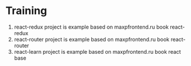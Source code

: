 # Training

1. react-redux project is example based on maxpfrontend.ru book react-redux
2. react-router project is example based on maxpfrontend.ru book react-router
3. react-learn project is example based on maxpfrontend.ru book react base
